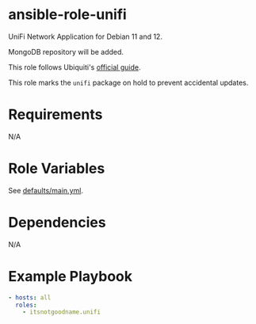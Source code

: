 # ansible-role-unifi

UniFi Network Application for Debian 11 and 12.

MongoDB repository will be added.

This role follows Ubiquiti's [official guide](https://help.ui.com/hc/en-us/articles/220066768-UniFi-Network-How-to-Install-and-Update-via-APT-on-Debian-or-Ubuntu).

This role marks the `unifi` package on hold to prevent accidental updates.

# Requirements

N/A

# Role Variables

See [defaults/main.yml](defaults/main.yml).

# Dependencies

N/A

# Example Playbook

```yaml
- hosts: all
  roles:
    - itsnotgoodname.unifi
```
